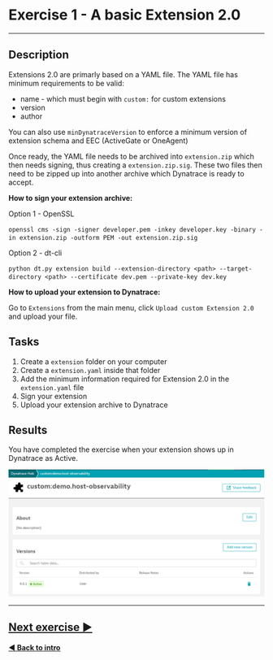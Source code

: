 # Exercise 1 - A basic Extension 2.0
---
## Description
Extensions 2.0 are primarly based on a YAML file. The YAML file has minimum requirements to be valid:
* name - which must begin with `custom:` for custom extensions
* version
* author

You can also use `minDynatraceVersion` to enforce a minimum version of extension schema and EEC (ActiveGate or OneAgent)

Once ready, the YAML file needs to be archived into `extension.zip` which then needs signing, thus creating a `extension.zip.sig`. These two files then need to be zipped up into another archive which Dynatrace is ready to accept.

**How to sign your extension archive:**

Option 1 - OpenSSL
```shell
openssl cms -sign -signer developer.pem -inkey developer.key -binary -in extension.zip -outform PEM -out extension.zip.sig
```
Option 2 - dt-cli
```shell
python dt.py extension build --extension-directory <path> --target-directory <path> --certificate dev.pem --private-key dev.key
```

**How to upload your extension to Dynatrace:**

Go to `Extensions` from the main menu, click `Upload custom Extension 2.0` and upload your file.

## Tasks
1. Create a `extension` folder on your computer
2. Create a `extension.yaml` inside that folder
3. Add the minimum information required for Extension 2.0 in the `extension.yaml` file
4. Sign your extension
5. Upload your extension archive to Dynatrace

## Results
You have completed the exercise when your extension shows up in Dynatrace as Active.

![result](../1_Basic-Extension/img/result.png)

---
## [Next exercise ▶](../2_WMI-DataSource)

#### [◀ Back to intro](../)